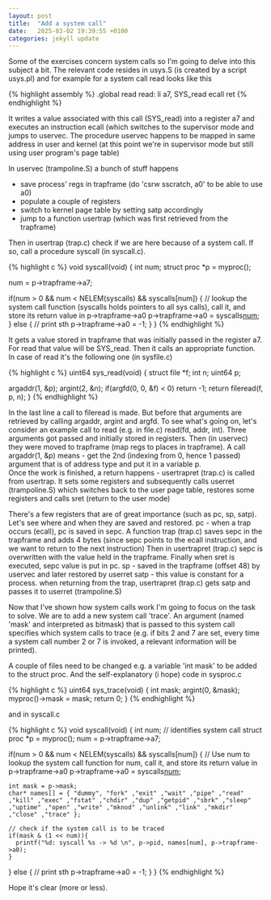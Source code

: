 ```yaml
---
layout: post
title:  "Add a system call"
date:   2025-03-02 19:39:55 +0100
categories: jekyll update
---
```


Some of the exercises concern system calls so I'm going to delve into this subject a bit.
The relevant code resides in usys.S (is created by a script usys.pl) and for example for a system call read looks like this 

{% highlight assembly %}
.global read
read:
 li a7, SYS_read
 ecall
 ret
{% endhighlight %}

It writes a value associated with this call (SYS_read) into a register a7 and executes an instruction ecall (which switches to the supervisor mode and jumps to uservec.
The procedure uservec happens to be mapped in same address in user and kernel (at this point we're in supervisor mode but still using user program's page table)

In uservec (trampoline.S) a bunch of stuff happens
- save process' regs in trapframe (do 'csrw sscratch, a0' to be able to use a0) 
- populate a couple of registers
- switch to kernel page table by setting satp accordingly
- jump to a function usertrap (which was first retrieved from the trapframe)

Then in usertrap (trap.c) check if we are here because of a system call. If so, call a procedure syscall (in syscall.c).

{% highlight c %}
void syscall(void)
{
  int num;
  struct proc *p = myproc();

  num = p->trapframe->a7;

  if(num > 0 && num < NELEM(syscalls) && syscalls[num]) {
    // lookup the system call function (syscalls holds pointers to all sys calls), call it, and store its return value in p->trapframe->a0
    p->trapframe->a0 = syscalls[num]();
  } else {
	// print sth
    p->trapframe->a0 = -1;
  }
}
{% endhighlight %}


It gets a value stored in trapframe that was initially passed in the register a7. For read that value will be SYS_read.
Then it calls an appropriate function. In case of read it's the following one (in sysfile.c)


{% highlight c %}
uint64 sys_read(void)
{
  struct file *f;
  int n;
  uint64 p;

  argaddr(1, &p);
  argint(2, &n);
  if(argfd(0, 0, &f) < 0)
    return -1;
  return fileread(f, p, n);
}
{% endhighlight %}


In the last line a call to fileread is made. But before that arguments are retrieved by calling argaddr, argint and argfd.
To see what's going on, let's consider an example call to read (e.g. in file.c) read(fd, addr, int).
Three arguments got passed and initially stored in registers. Then (in uservec) they were moved to trapframe (map regs to places in trapframe).
A call argaddr(1, &p) means - get the 2nd (indexing from 0, hence 1 passed) argument that is of address type and put it in a variable p.   
Once the work is finished, a return happens - usertrapret (trap.c) is called from usertrap.
It sets some registers and subsequently calls userret (trampoline.S) which switches back to the user page table, restores some registers and calls sret (return to the user mode)

There's a few registers that are of great importance (such as pc, sp, satp). Let's see where and when they are saved and restored.
pc - when a trap occurs (ecall), pc is saved in sepc. A function trap (trap.c) saves sepc in the trapframe and adds 4 bytes (since sepc points to the ecall instruction, and we want to return to the next instruction) Then in usertrapret (trap.c) sepc is overwritten with the value held in the trapframe. Finally when sret is executed, sepc value is put in pc.
sp - saved in the trapframe (offset 48) by uservec and later restored by userret 
satp - this value is constant for a process. when returning from the trap, usertrapret (trap.c) gets satp and passes it to userret (trampoline.S)


Now that I've shown how system calls work I'm going to focus on the task to solve. We are to add a new system call 'trace'.
An argument (named 'mask' and interpreted as bitmask) that is passed to this system call specifies which system calls to trace
(e.g. if bits 2 and 7 are set, every time a system call number 2 or 7 is invoked, a relevant information will be printed). 

A couple of files need to be changed e.g. a variable 'int mask' to be added to the struct proc. And the self-explanatory (i hope) code in sysproc.c


{% highlight c %}
uint64
sys_trace(void)
{
  int mask;
  argint(0, &mask);
  myproc()->mask = mask;
  return 0;
}
{% endhighlight %}


and in syscall.c


{% highlight c %}
void syscall(void)
{
  int num; // identifies system call
  struct proc *p = myproc();
  num = p->trapframe->a7;

  if(num > 0 && num < NELEM(syscalls) && syscalls[num]) {
    // Use num to lookup the system call function for num, call it, and store its return value in p->trapframe->a0
    p->trapframe->a0 = syscalls[num]();

    int mask = p->mask;
    char* names[] = { "dummy", "fork" ,"exit" ,"wait" ,"pipe" ,"read" ,"kill" ,"exec" ,"fstat" ,"chdir" ,"dup" ,"getpid" ,"sbrk" ,"sleep" ,"uptime" ,"open" ,"write" ,"mknod" ,"unlink" ,"link" ,"mkdir" ,"close" ,"trace" };

    // check if the system call is to be traced 
    if(mask & (1 << num)){
      printf("%d: syscall %s -> %d \n", p->pid, names[num], p->trapframe->a0);
    }

  } else {
	// print sth
    p->trapframe->a0 = -1;
  }
}
{% endhighlight %}


Hope it's clear (more or less).

